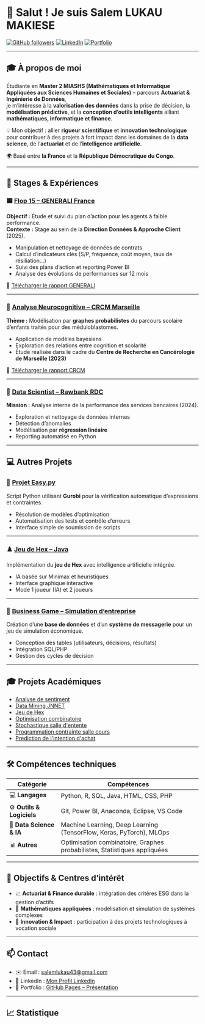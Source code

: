 # 👋 Salut ! Je suis **Salem LUKAU MAKIESE**

[![GitHub followers](https://img.shields.io/github/followers/Peace-Salem?label=Follow&style=social)](https://github.com/Peace-Salem)
[![LinkedIn](https://img.shields.io/badge/LinkedIn-Connect-blue?logo=linkedin)](https://www.linkedin.com/in/salem-lukau-makiese-3469251b8/)
[![Portfolio](https://img.shields.io/badge/Portfolio-GitHub%20Pages-1e90ff?logo=github)](https://peace-salem.github.io/presentation-salem/)

---

## 🎓 À propos de moi

Étudiante en **Master 2 MIASHS (Mathématiques et Informatique Appliquées aux Sciences Humaines et Sociales)** – parcours **Actuariat & Ingénierie de Données**,  
je m’intéresse à la **valorisation des données** dans la prise de décision, la **modélisation prédictive**, et la **conception d’outils intelligents** alliant **mathématiques, informatique et finance**.

💡 Mon objectif : allier **rigueur scientifique** et **innovation technologique** pour contribuer à des projets à fort impact dans les domaines de la **data science**, de l’**actuariat** et de l’**intelligence artificielle**.

🌍 Basé entre **la France** et la **République Démocratique du Congo**.

---

## 💼 Stages & Expériences

### 🟦 [Flop 15 – GENERALI France](https://github.com/Peace-Salem/flop15)
**Objectif :** Étude et suivi du plan d’action pour les agents à faible performance.  
**Contexte :** Stage au sein de la **Direction Données & Approche Client** (2025).  
- Manipulation et nettoyage de données de contrats  
- Calcul d’indicateurs clés (S/P, fréquence, coût moyen, taux de résiliation…)  
- Suivi des plans d’action et reporting Power BI  
- Analyse des évolutions de performances sur 12 mois  

📄 [Télécharger le rapport GENERALI](https://github.com/Peace-Salem/RapportStageEtProjets/blob/main/RapportStage/rapport_stage_generali.pdf)

---

### 🧠 [Analyse Neurocognitive – CRCM Marseille](https://github.com/Peace-Salem/neurocognitive-graph)
**Thème :** Modélisation par **graphes probabilistes** du parcours scolaire d’enfants traités pour des méduloblastomes.  
- Application de modèles bayésiens  
- Exploration des relations entre cognition et scolarité  
- Étude réalisée dans le cadre du **Centre de Recherche en Cancérologie de Marseille (2023)**  

📄 [Télécharger le rapport CRCM](https://github.com/Peace-Salem/RapportStageEtProjets/blob/main/RapportStage/rapport_stage_crcm.pdf)

---

### 🏦 [Data Scientist – Rawbank RDC](https://github.com/Peace-Salem/neurocognitive-graph)
**Mission :** Analyse interne de la performance des services bancaires (2024).  
- Exploration et nettoyage de données internes  
- Détection d’anomalies  
- Modélisation par **régression linéaire**  
- Reporting automatisé en Python  

---

## 💻 Autres Projets

### 🐍 [Projet Easy.py](https://github.com/Peace-Salem/soumission-python)
Script Python utilisant **Gurobi** pour la vérification automatique d’expressions et contraintes.  
- Résolution de modèles d’optimisation  
- Automatisation des tests et contrôle d’erreurs  
- Interface simple de soumission de scripts  

---

### ♟️ [Jeu de Hex – Java](https://github.com/Peace-Salem/RapportStageEtProjets/tree/main/ProjetsAcademiques/jeu_hex)
Implémentation du **jeu de Hex** avec intelligence artificielle intégrée.  
- IA basée sur Minimax et heuristiques  
- Interface graphique interactive  
- Mode 1 joueur (IA) et 2 joueurs  

---

### 💬 [Business Game – Simulation d’entreprise](https://github.com/Peace-Salem/business-game)
Création d’une **base de données** et d’un **système de messagerie** pour un jeu de simulation économique.  
- Conception des tables (utilisateurs, décisions, résultats)  
- Intégration SQL/PHP  
- Gestion des cycles de décision  

---

## 🎓 Projets Académiques

- [Analyse de sentiment](https://github.com/Peace-Salem/RapportStageEtProjets/tree/main/ProjetsAcademiques/analyse_de_sentiment)  
- [Data Mining JNNET](https://github.com/Peace-Salem/RapportStageEtProjets/tree/main/ProjetsAcademiques/data-mining_JNNET)  
- [Jeu de Hex](https://github.com/Peace-Salem/RapportStageEtProjets/tree/main/ProjetsAcademiques/jeu_hex)  
- [Optimisation combinatoire](https://github.com/Peace-Salem/RapportStageEtProjets/tree/main/ProjetsAcademiques/optimisation_combinatoire)  
- [Stochastique salle d'entente](https://github.com/Peace-Salem/RapportStageEtProjets/tree/main/ProjetsAcademiques/stochastique_salle_entente)  
- [Programmation contrainte salle cours](https://github.com/Peace-Salem/RapportStageEtProjets/tree/main/ProjetsAcademiques/programmation_contrainte_salle_cours)  
- [Prediction de l'intention d'achat](https://github.com/Peace-Salem/RapportStageEtProjets/tree/main/ProjetsAcademiques/prediction_intention_achat)  

---

## 🛠️ Compétences techniques

| Catégorie | Compétences |
|------------|-------------|
| 💻 **Langages** | Python, R, SQL, Java, HTML, CSS, PHP |
| ⚙️ **Outils & Logiciels** | Git, Power BI, Anaconda, Eclipse, VS Code |
| 🤖 **Data Science & IA** | Machine Learning, Deep Learning (TensorFlow, Keras, PyTorch), MLOps |
| 📊 **Autres** | Optimisation combinatoire, Graphes probabilistes, Statistiques appliquées |

---

## 🎯 Objectifs & Centres d’intérêt
- 📈 **Actuariat & Finance durable** : intégration des critères ESG dans la gestion d’actifs  
- 🧮 **Mathématiques appliquées** : modélisation et simulation de systèmes complexes  
- 🤝 **Innovation & Impact** : participation à des projets technologiques à vocation sociale  

---

## 📫 Contact
- ✉️ Email : [salemlukau43@gmail.com](mailto:salemlukau43@gmail.com)  
- 💼 LinkedIn : [Mon Profil LinkedIn](https://www.linkedin.com/in/salem-lukau-makiese-3469251b8/)  
- 🧠 Portfolio : [GitHub Pages – Présentation](https://peace-salem.github.io/presentation-salem/)

---

## 📈 Statistique
